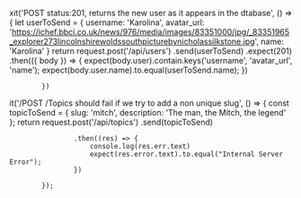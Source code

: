  xit('POST status:201, returns the new user as it appears in the dtabase', () => {
                let userToSend = {
                    username: 'Karolina',
                    avatar_url: 'https://ichef.bbci.co.uk/news/976/media/images/83351000/jpg/_83351965_explorer273lincolnshirewoldssouthpicturebynicholassilkstone.jpg',
                    name: 'Karolina'
                }
                return request.post('/api/users')
                    .send(userToSend)
                    .expect(201)
                    .then(({ body }) => {
                        expect(body.user).contain.keys('username', 'avatar_url', 'name');
                        expect(body.user.name).to.equal(userToSend.name);
                    })

            })

it('/POST /Topics should fail if we try to add a non unique slug', () => {
                const topicToSend = { slug: 'mitch', description: 'The man, the Mitch, the legend' };
                return request.post('/api/topics')
                    .send(topicToSend)

                    .then((res) => {
                        console.log(res.err.text)
                        expect(res.error.text).to.equal("Internal Server Error");
                    })

            });